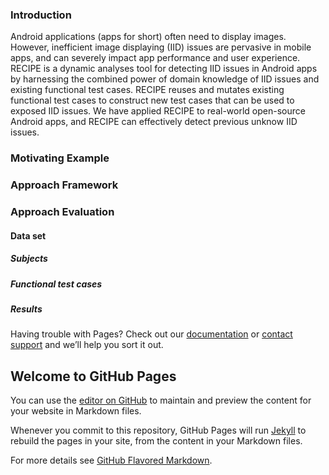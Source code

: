 ### Introduction
Android applications (apps for short) often need to display images. However, inefficient image displaying (IID) issues are pervasive in mobile apps, and can severely impact app performance and user experience.
RECIPE is a dynamic analyses tool for detecting IID issues in Android apps by harnessing the combined power of domain knowledge of IID issues and existing functional test cases. 
RECIPE reuses and mutates existing functional test cases to construct new test cases that can be used to exposed IID issues. 
We have applied RECIPE to real-world open-source Android apps, and RECIPE can effectively detect previous unknow IID issues.

### Motivating Example


### Approach Framework


### Approach Evaluation

#### Data set

##### Subjects

##### Functional test cases

##### Results


Having trouble with Pages? Check out our [documentation](https://docs.github.com/categories/github-pages-basics/) or [contact support](https://support.github.com/contact) and we’ll help you sort it out.


## Welcome to GitHub Pages

You can use the [editor on GitHub](https://github.com/struggggle/RECIPE/edit/gh-pages/index.md) to maintain and preview the content for your website in Markdown files.

Whenever you commit to this repository, GitHub Pages will run [Jekyll](https://jekyllrb.com/) to rebuild the pages in your site, from the content in your Markdown files.

For more details see [GitHub Flavored Markdown](https://guides.github.com/features/mastering-markdown/).

